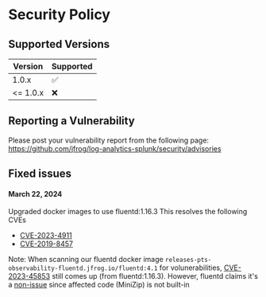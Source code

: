 # Security Policy

## Supported Versions



| Version  | Supported |
| -------- | --------- |
| 1.0.x    | ✅        |
| <= 1.0.x | ❌        |

## Reporting a Vulnerability

Please post your vulnerability report from the following page:
https://github.com/jfrog/log-analytics-splunk/security/advisories

## Fixed issues

#### March 22, 2024

Upgraded docker images to use fluentd:1.16.3
This resolves the following CVEs

* [CVE-2023-4911](https://github.com/advisories/GHSA-m77w-6vjw-wh2f "CVE-2023-4911")
* [CVE-2019-8457](https://github.com/advisories/GHSA-p4jx-5p2x-4pq7)

Note: When scanning our fluentd docker image `releases-pts-observability-fluentd.jfrog.io/fluentd:4.1` for volunerabilities, [CVE-2023-45853](https://www.cve.org/CVERecord?id=CVE-2023-45853) still comes up (from fluentd:1.16.3). However, fluentd claims it's a [non-issue](https://github.com/fluent/fluentd-kubernetes-daemonset/issues/1464#:~:text=zlib%3A%20CVE,not%20built%2Din.) since affected code (MiniZip) is not built-in

